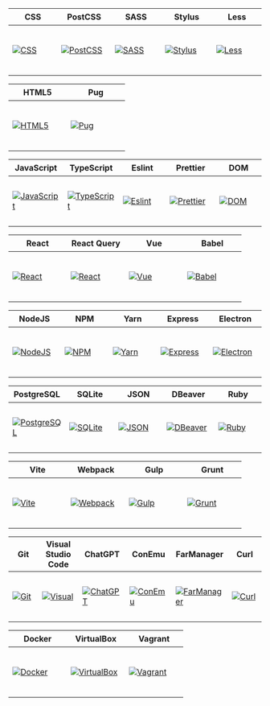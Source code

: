 <table>
  <thead>
    <tr>
      <th height=33 width=100>CSS</th>
      <th height=33 width=100>PostCSS</th>
      <th height=33 width=100>SASS</th>
      <th height=33 width=100>Stylus</th>
      <th height=33 width=100>Less</th>
    </tr>
  </thead>
  <tbody>
    <tr>
      <td height=100 width=100>
        <a href=https://www.w3.org/Style/CSS/>
          <img src=https://github.com/AndriiKot/___Icons__and__Links___/blob/main/icons/css.svg alt=CSS>
        </a>
      </td>
      <td height=100 width=100>
        <a href=https://postcss.org/docs/>
          <img src=https://github.com/AndriiKot/___Icons__and__Links___/blob/main/icons/postcss.svg alt=PostCSS>
        </a>
      </td>
      <td height=100 width=100>
        <a href=https://sass-lang.com/documentation/>
          <img src=https://github.com/AndriiKot/___Icons__and__Links___/blob/main/icons/sass.svg alt=SASS>
        </a>
      </td>
      <td height=100 width=100>
        <a href=https://stylus-lang.com/>
          <img src=https://github.com/AndriiKot/___Icons__and__Links___/blob/main/icons/stylus.svg alt=Stylus>
        </a>
      </td>
      <td height=100 width=100>
        <a href=https://lesscss.org/>
          <img src=https://github.com/AndriiKot/___Icons__and__Links___/blob/main/icons/less.svg alt=Less>
        </a>
      </td>
    </tr>
  </tbody>
</table>
<table>
  <thead>
    <tr>
      <th height=33 width=100>HTML5</th>
      <th height=33 width=100>Pug</th>
    </tr>
  </thead>
  <tbody>
    <tr>
      <td height=100 width=100>
        <a href=https://html.spec.whatwg.org/multipage/>
          <img src=https://github.com/AndriiKot/___Icons__and__Links___/blob/main/icons/html.svg alt=HTML5>
        </a>
      </td>
      <td height=100 width=100>
        <a href=https://pugjs.org/api/getting-started.html>
          <img src=https://github.com/AndriiKot/___Icons__and__Links___/blob/main/icons/pug.svg alt=Pug>
        </a>
      </td>
    </tr>
  </tbody>
</table>
<table>
  <thead>
    <tr>
      <th height=33 width=100>JavaScript</th>
      <th height=33 width=100>TypeScript</th>
      <th height=33 width=100>Eslint</th>
      <th height=33 width=100>Prettier</th>
      <th height=33 width=100>DOM</th>
    </tr>
  </thead>
  <tbody>
    <tr>
      <td height=100 width=100>
        <a href=https://ecma-international.org/publications-and-standards/standards/>
          <img src=https://github.com/AndriiKot/___Icons__and__Links___/blob/main/icons/javascript-1.svg alt=JavaScript>
        </a>
      </td>
      <td height=100 width=100>
        <a href=https://www.typescriptlang.org/docs/>
          <img src=https://github.com/AndriiKot/___Icons__and__Links___/blob/main/icons/typescript.svg alt=TypeScript>
        </a>
      </td>
      <td height=100 width=100>
        <a href=https://eslint.org/docs/latest/>
          <img src=https://github.com/AndriiKot/___Icons__and__Links___/blob/main/icons/eslint.svg alt=Eslint>
        </a>
      </td>
      <td height=100 width=100>
        <a href=https://prettier.io/>
          <img src=https://github.com/AndriiKot/___Icons__and__Links___/blob/main/icons/prettier.svg alt=Prettier>
        </a>
      </td>
      <td height=100 width=100>
        <a href=https://developer.mozilla.org/en-US/docs/Web/API/Document_Object_Model>
          <img src=https://github.com/AndriiKot/___Icons__and__Links___/blob/main/icons/dom.svg alt=DOM>
        </a>
      </td>
    </tr>
  </tbody>
</table>
<table>
  <thead>
    <tr>
      <th height=33 width=100>React</th>
      <th height=33 width=100>React Query</th>
      <th height=33 width=100>Vue</th>
      <th height=33 width=100>Babel</th>
    </tr>
  </thead>
  <tbody>
    <tr>
      <td height=100 width=100>
        <a href=https://react.dev/>
          <img src=https://github.com/AndriiKot/___Icons__and__Links___/blob/main/icons/react.svg alt=React>
        </a>
      </td>
      <td height=100 width=100>
        <a href=https://tanstack.com/query/latest/docs/framework/react/overview>
          <img src=https://github.com/AndriiKot/___Icons__and__Links___/blob/main/icons/react-query.svg alt=React Query>
        </a>
      </td>
      <td height=100 width=100>
        <a href=https://vuejs.org/>
          <img src=https://github.com/AndriiKot/___Icons__and__Links___/blob/main/icons/vue.svg alt=Vue>
        </a>
      </td>
      <td height=100 width=100>
        <a href=https://babeljs.io/docs/>
          <img src=https://github.com/AndriiKot/___Icons__and__Links___/blob/main/icons/babel.svg alt=Babel>
        </a>
      </td>
    </tr>
  </tbody>
</table>
<table>
  <thead>
    <tr>
      <th height=33 width=100>NodeJS</th>
      <th height=33 width=100>NPM</th>
      <th height=33 width=100>Yarn</th>
      <th height=33 width=100>Express</th>
      <th height=33 width=100>Electron</th>
    </tr>
  </thead>
  <tbody>
    <tr>
      <td height=100 width=100>
        <a href=https://nodejs.org/en>
          <img src=https://github.com/AndriiKot/___Icons__and__Links___/blob/main/icons/nodejs.svg alt=NodeJS>
        </a>
      </td>
      <td height=100 width=100>
        <a href=https://docs.npmjs.com/>
          <img src=https://github.com/AndriiKot/___Icons__and__Links___/blob/main/icons/npm.svg alt=NPM>
        </a>
      </td>
      <td height=100 width=100>
        <a href=https://classic.yarnpkg.com/en/>
          <img src=https://github.com/AndriiKot/___Icons__and__Links___/blob/main/icons/yarn.svg alt=Yarn>
        </a>
      </td>
      <td height=100 width=100>
        <a href=https://expressjs.com/>
          <img src=https://github.com/AndriiKot/___Icons__and__Links___/blob/main/icons/express.svg alt=Express>
        </a>
      </td>
      <td height=100 width=100>
        <a href=https://www.electronjs.org/>
          <img src=https://github.com/AndriiKot/___Icons__and__Links___/blob/main/icons/electron.svg alt=Electron>
        </a>
      </td>
    </tr>
  </tbody>
</table>
<table>
  <thead>
    <tr>
      <th height=33 width=100>PostgreSQL</th>
      <th height=33 width=100>SQLite</th>
      <th height=33 width=100>JSON</th>
      <th height=33 width=100>DBeaver</th>
      <th height=33 width=100>Ruby</th>
    </tr>
  </thead>
  <tbody>
    <tr>
      <td height=100 width=100>
        <a href=https://www.postgresql.org/docs/>
          <img src=https://github.com/AndriiKot/___Icons__and__Links___/blob/main/icons/postgresql.svg alt=PostgreSQL>
        </a>
      </td>
      <td height=100 width=100>
        <a href=https://www.sqlite.org/index.html>
          <img src=https://github.com/AndriiKot/___Icons__and__Links___/blob/main/icons/sqlite.svg alt=SQLite>
        </a>
      </td>
      <td height=100 width=100>
        <a href=https://www.json.org/json-en.html>
          <img src=https://github.com/AndriiKot/___Icons__and__Links___/blob/main/icons/json.svg alt=JSON>
        </a>
      </td>
      <td height=100 width=100>
        <a href=https://dbeaver.com/docs/dbeaver/>
          <img src=https://github.com/AndriiKot/___Icons__and__Links___/blob/main/icons/dbeaver.svg alt=DBeaver>
        </a>
      </td>
      <td height=100 width=100>
        <a href=https://ruby-doc.org/>
          <img src=https://github.com/AndriiKot/___Icons__and__Links___/blob/main/icons/ruby.svg alt=Ruby>
        </a>
      </td>
    </tr>
  </tbody>
</table>
<table>
  <thead>
    <tr>
      <th height=33 width=100>Vite</th>
      <th height=33 width=100>Webpack</th>
      <th height=33 width=100>Gulp</th>
      <th height=33 width=100>Grunt</th>
    </tr>
  </thead>
  <tbody>
    <tr>
      <td height=100 width=100>
        <a href=https://vitejs.dev/>
          <img src=https://github.com/AndriiKot/___Icons__and__Links___/blob/main/icons/vitejs.svg alt=Vite>
        </a>
      </td>
      <td height=100 width=100>
        <a href=https://webpack.js.org/>
          <img src=https://github.com/AndriiKot/___Icons__and__Links___/blob/main/icons/webpack.svg alt=Webpack>
        </a>
      </td>
      <td height=100 width=100>
        <a href=https://gulpjs.com/>
          <img src=https://github.com/AndriiKot/___Icons__and__Links___/blob/main/icons/gulp.svg alt=Gulp>
        </a>
      </td>
      <td height=100 width=100>
        <a href=https://gruntjs.com/getting-started>
          <img src=https://github.com/AndriiKot/___Icons__and__Links___/blob/main/icons/grunt.svg alt=Grunt>
        </a>
      </td>
    </tr>
  </tbody>
</table>
<table>
  <thead>
    <tr>
      <th height=33 width=100>Git</th>
      <th height=33 width=100>Visual Studio Code</th>
      <th height=33 width=100>ChatGPT</th>
      <th height=33 width=100>ConEmu</th>
      <th height=33 width=100>FarManager</th>
      <th height=33 width=100>Curl</th>
    </tr>
  </thead>
  <tbody>
    <tr>
      <td height=100 width=100>
        <a href=https://www.git-scm.com/doc>
          <img src=https://github.com/AndriiKot/___Icons__and__Links___/blob/main/icons/git.svg alt=Git>
        </a>
      </td>
      <td height=100 width=100>
        <a href=https://code.visualstudio.com/docs>
          <img src=https://github.com/AndriiKot/___Icons__and__Links___/blob/main/icons/visual-studio-code.svg alt=Visual Studio Code>
        </a>
      </td>
      <td height=100 width=100>
        <a href=https://chatgpt.com/auth/login>
          <img src=https://github.com/AndriiKot/___Icons__and__Links___/blob/main/icons/chatgpt.svg alt=ChatGPT>
        </a>
      </td>
      <td height=100 width=100>
        <a href=https://conemu.github.io/blog/2023/07/24/Build-230724.html>
          <img src=https://github.com/AndriiKot/___Icons__and__Links___/blob/main/icons/conemu.svg alt=ConEmu>
        </a>
      </td>
      <td height=100 width=100>
        <a href=https://www.farmanager.com/index.php?l=en>
          <img src=https://github.com/AndriiKot/___Icons__and__Links___/blob/main/icons/farmanager.svg alt=FarManager>
        </a>
      </td>
      <td height=100 width=100>
        <a href=https://curl.se/docs/>
          <img src=https://github.com/AndriiKot/___Icons__and__Links___/blob/main/icons/curl.svg alt=Curl>
        </a>
      </td>
    </tr>
  </tbody>
</table>
<table>
  <thead>
    <tr>
      <th height=33 width=100>Docker</th>
      <th height=33 width=100>VirtualBox</th>
      <th height=33 width=100>Vagrant</th>
    </tr>
  </thead>
  <tbody>
    <tr>
      <td height=100 width=100>
        <a href=https://docs.docker.com/>
          <img src=https://github.com/AndriiKot/___Icons__and__Links___/blob/main/icons/docker.svg alt=Docker>
        </a>
      </td>
      <td height=100 width=100>
        <a href=https://www.virtualbox.org/>
          <img src=https://github.com/AndriiKot/___Icons__and__Links___/blob/main/icons/virtualbox.svg alt=VirtualBox>
        </a>
      </td>
      <td height=100 width=100>
        <a href=https://developer.hashicorp.com/vagrant/docs>
          <img src=https://github.com/AndriiKot/___Icons__and__Links___/blob/main/icons/vagrant.svg alt=Vagrant>
        </a>
      </td>
    </tr>
  </tbody>
</table>

